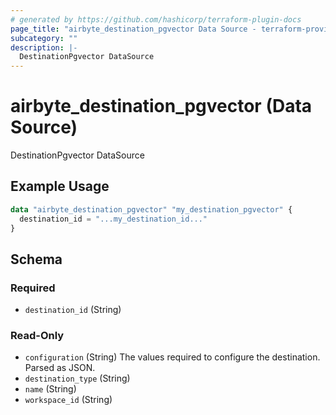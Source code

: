 ```yaml
---
# generated by https://github.com/hashicorp/terraform-plugin-docs
page_title: "airbyte_destination_pgvector Data Source - terraform-provider-airbyte"
subcategory: ""
description: |-
  DestinationPgvector DataSource
---
```


# airbyte_destination_pgvector (Data Source)

DestinationPgvector DataSource

## Example Usage

```terraform
data "airbyte_destination_pgvector" "my_destination_pgvector" {
  destination_id = "...my_destination_id..."
}
```

<!-- schema generated by tfplugindocs -->
## Schema

### Required

- `destination_id` (String)

### Read-Only

- `configuration` (String) The values required to configure the destination. Parsed as JSON.
- `destination_type` (String)
- `name` (String)
- `workspace_id` (String)
